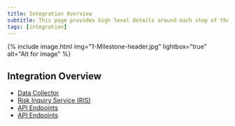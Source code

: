 ```yaml
---
title: Integration Overview
subtitle: This page provides high level details around each step of the integration process. 
tags: [integration]
---
```


{% include image.html img="1-Milestone-header.jpg" lightbox="true" alt="Alt for image" %}

## Integration Overview

<ul class="uk-list uk-list-striped">
    <li><a href="https://kount.github.io/docs/data-collector/">Data Collector</a>
    <li><a href="https://kount.github.io/docs/ris-intro/">Risk Inquiry Service (RIS)</a>
    <li><a href="https://kount.github.io/docs/api-endpoints/">API Endpoints</a>
    <li><a href="https://kount.github.io/docs/api-endpoints/">API Endpoints</a>
</ul>
